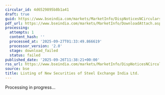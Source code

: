 ```yaml
---
circular_id: 4d6529895b8b1a41
draft: true
guid: https://www.bseindia.com/markets/MarketInfo/DispNoticesNCirculars.aspx?Noticeid={86A0D8A1-B881-4DB4-98E4-AA2BFFB78565}&noticeno=20250926-30&dt=09/26/2025&icount=30&totcount=76&flag=0
pdf_url: https://www.bseindia.com/markets/MarketInfo/DownloadAttach.aspx?id=20250926-30&attachedId=
processing:
  attempts: 1
  content_hash: ''
  processed_at: '2025-09-27T01:33:49.866619'
  processor_version: '2.0'
  stage: download_failed
  status: failed
published_date: '2025-09-26T11:38:21+00:00'
rss_url: https://www.bseindia.com/markets/MarketInfo/DispNoticesNCirculars.aspx?Noticeid={86A0D8A1-B881-4DB4-98E4-AA2BFFB78565}&noticeno=20250926-30&dt=09/26/2025&icount=30&totcount=76&flag=0
source: bse
title: Listing of New Securities of Steel Exchange India Ltd.
---
```


Processing in progress...